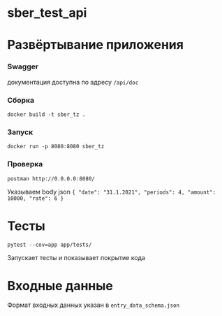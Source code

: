 # sber_test_api


Развёртывание приложения
========================
### Swagger
документация доступна по адресу `/api/doc`
### Сборка
    docker build -t sber_tz .

### Запуск
    docker run -p 8080:8080 sber_tz

### Проверка
    postman http://0.0.0.0:8080/
Указываем body json
    `{
    "date": "31.1.2021",
    "periods": 4,
    "amount": 10000,
    "rate": 6
    }`

Тесты
========================
    pytest --cov=app app/tests/

Запускает тесты и показывает покрытие кода


Входные данные
========================
Формат входных данных указан в `entry_data_schema.json`
